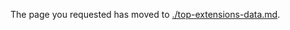 <!-- TODO:  deprecate this document by removing it.  It has been  replaced by top-extensions-data.md   --> 


The page you requested has moved to [./top-extensions-data.md](./top-extensions-data.md). 

